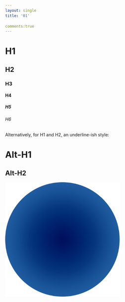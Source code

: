 ```yaml
---
layout: single
title: '01'

comments:true
---
```


# H1

## H2

### H3

#### H4

##### H5

###### H6

Alternatively, for H1 and H2, an underline-ish style:

# Alt-H1

## Alt-H2

<img src="/assets/images/logo.png" title="" alt="logo 512.png" width="369">
